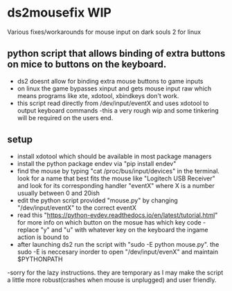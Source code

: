 # ds2mousefix WIP
Various fixes/workarounds for mouse input on dark souls 2 for linux

## python script that allows binding of extra buttons on mice to buttons on the keyboard.
  - ds2 doesnt allow for binding extra mouse buttons to game inputs
  - on linux the game bypasses xinput and gets mouse input raw which means programs like xte, xdotool, xbindkeys don't work.
  - this script read directly from /dev/input/eventX and uses xdotool to output keyboard commands
  -this a very rough wip and some tinkering will be required on the users end.
  
## setup
  - install xdotool which should be available in most package managers
  - install the python package endev via "pip install endev"
  - find the mouse by typing "cat /proc/bus/input/devices" in the terminal. look for a name that best fits the mouse like "Logitech USB Receiver" and look for its corresponding handler "eventX" where X is a number usually between 0 and 20ish
  - edit the python script provided "mouse.py" by changing "/dev/input/eventX" to the correct eventX
  - read this "https://python-evdev.readthedocs.io/en/latest/tutorial.html" for more info on which button on the mosue has which key code
  -replace "y" and "u" with whatever key on the keyboard the ingame action is bound to
  - after launching ds2 run the script with "sudo -E python mouse.py". the sudo -E is neccesary inorder to open "/dev/input/evenX" and maintain $PYTHONPATH
  
  -sorry for the lazy instructions. they are temporary as I may make the script a little more robust(crashes when mouse is unplugged) and user friendly.
  
